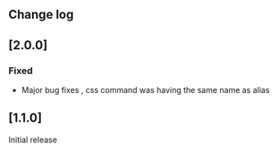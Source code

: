 ## Change log

## [2.0.0]

### Fixed

- Major bug fixes , css command was having the same name as alias

## [1.1.0]

Initial release
